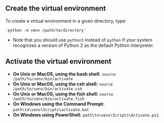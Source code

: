 ## Create the virtual environment 
To create a virtual environment in a given directory, type:

	`python -m venv /path/to/directory` 

- Note that you should use `python3` instead of `python` if your system recognizes a version of Python 2 as the default Python interpreter.
## Activate the virtual environment 

- **On Unix or MacOS, using the bash shell:** `source /path/to/venv/bin/activate`
- **On Unix or MacOS, using the csh shell:** `source /path/to/venv/bin/activate.csh`
- **On Unix or MacOS, using the fish shell:** `source /path/to/venv/bin/activate.fish`
- **On Windows using the Command Prompt:** `path\to\venv\Scripts\activate.bat`
- **On Windows using PowerShell:** `path\to\venv\Scripts\Activate.ps1`